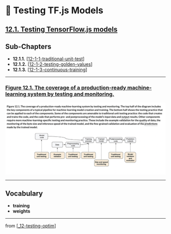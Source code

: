 # 💊 Testing TF.js Models

## [**12.1.** Testing TensorFlow.js models](https://livebook.manning.com/book/deep-learning-with-javascript/chapter-12/2)

## Sub-Chapters

- **12.1.1.** [[12-1-1-traditional-unit-test]]
- **12.1.2.** [[12-1-2-testing-golden-values]]
- **12.1.3.** [[12-1-3-continuous-training]]

---

### [**Figure 12.1.** The coverage of a production-ready machine-learning system by testing and monitoring.](https://livebook.manning.com/book/deep-learning-with-javascript/chapter-12/ch12fig01)

<img src="../../../assets/figures/Figure_12-1.png">

---

## **Vocabulary**

- <b>training</b>
- **weights**

<link rel="stylesheet" type="text/css" media="all" href="../../../assets/css/custom.css" />

---

from [[_12-testing-optim]]

[//begin]: # "Autogenerated link references for markdown compatibility"
[12-1-1-traditional-unit-test]: 12-1-1-traditional-unit-test.md "💊 Traditional Unit Test"
[12-1-2-testing-golden-values]: 12-1-2-testing-golden-values.md "💊 Testing Golden Values"
[12-1-3-continuous-training]: 12-1-3-continuous-training.md "💊 Cont. Training"
[_12-testing-optim]: ../_12-testing-optim.md "💊 12 TESTING OPTIM"
[//end]: # "Autogenerated link references"
